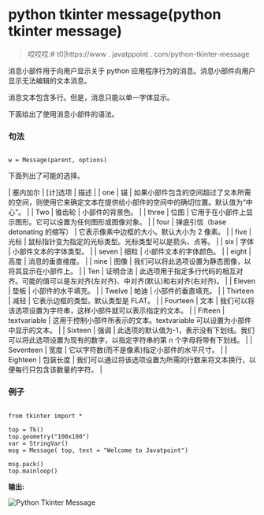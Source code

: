 # python tkinter message(python tkinter message)

> 哎哎哎:# t0]https://www . javatppoint . com/python-tkinter-message

消息小部件用于向用户显示关于 python 应用程序行为的消息。消息小部件向用户显示无法编辑的文本消息。

消息文本包含多行。但是，消息只能以单一字体显示。

下面给出了使用消息小部件的语法。

### 句法

```

w = Message(parent, options)

```

下面列出了可能的选择。

| 塞内加尔 | [计]选项 | 描述 |
| one | 锚 | 如果小部件包含的空间超过了文本所需的空间，则使用它来确定文本在提供给小部件的空间中的确切位置。默认值为“中心”。 |
| Two | 锥齿轮 | 小部件的背景色。 |
| three | 位图 | 它用于在小部件上显示图形。它可以设置为任何图形或图像对象。 |
| four | 弹底引信（base detonating 的缩写） | 它表示像素中边框的大小。默认大小为 2 像素。 |
| five | 光标 | 鼠标指针变为指定的光标类型。光标类型可以是箭头、点等。 |
| six | 字体 | 小部件文本的字体类型。 |
| seven | 细粒 | 小部件文本的字体颜色。 |
| eight | 高度 | 消息的垂直维度。 |
| nine | 图像 | 我们可以将此选项设置为静态图像，以将其显示在小部件上。 |
| Ten | 证明合法 | 此选项用于指定多行代码的相互对齐。可能的值可以是左对齐(左对齐)、中对齐(默认)和右对齐(右对齐)。 |
| Eleven | 垫板 | 小部件的水平填充。 |
| Twelve | 帕迪 | 小部件的垂直填充。 |
| Thirteen | 减轻 | 它表示边框的类型。默认类型是 FLAT。 |
| Fourteen | 文本 | 我们可以将该选项设置为字符串，这样小部件就可以表示指定的文本。 |
| Fifteen | textvariable | 这用于控制小部件所表示的文本。textvariable 可以设置为小部件中显示的文本。 |
| Sixteen | 强调 | 此选项的默认值为-1，表示没有下划线。我们可以将此选项设置为现有的数字，以指定字符串的第 n 个字母将带有下划线。 |
| Seventeen | 宽度 | 它以字符数(而不是像素)指定小部件的水平尺寸。 |
| Eighteen | 包装长度 | 我们可以通过将该选项设置为所需的行数来将文本换行，以便每行只包含该数量的字符。 |

### 例子

```

from tkinter import *

top = Tk()
top.geometry("100x100")
var = StringVar()
msg = Message( top, text = "Welcome to Javatpoint")

msg.pack()
top.mainloop()

```

**输出:**

![Python Tkinter Message](img/282e4496c3e56caaa47c7378655b8e90.png)